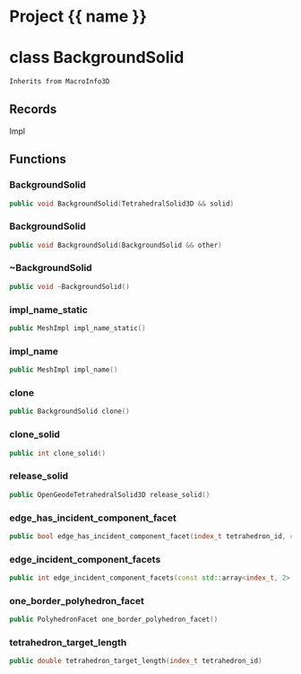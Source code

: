<script setup>
import {useRoute} from 'vitepress'
const {path} = useRoute()
const tokens = path.split('/')
const words = tokens[2].split('-');
for (let i = 0; i < words.length; i++) {
    words[i] = words[i].charAt(0).toUpperCase() + words[i].slice(1);
    words[i] = words[i].replace('geode', 'Geode')
}
const name = words.join('-');
</script>
# Project {{ name }}

# class BackgroundSolid


```cpp
Inherits from MacroInfo3D
```



## Records

Impl



## Functions

### BackgroundSolid

```cpp
public void BackgroundSolid(TetrahedralSolid3D && solid)
```


### BackgroundSolid

```cpp
public void BackgroundSolid(BackgroundSolid && other)
```


### ~BackgroundSolid

```cpp
public void ~BackgroundSolid()
```


### impl_name_static

```cpp
public MeshImpl impl_name_static()
```


### impl_name

```cpp
public MeshImpl impl_name()
```


### clone

```cpp
public BackgroundSolid clone()
```


### clone_solid

```cpp
public int clone_solid()
```


### release_solid

```cpp
public OpenGeodeTetrahedralSolid3D release_solid()
```


### edge_has_incident_component_facet

```cpp
public bool edge_has_incident_component_facet(index_t tetrahedron_id, const std::array<index_t, 2> & edge_vertices)
```


### edge_incident_component_facets

```cpp
public int edge_incident_component_facets(const std::array<index_t, 2> & edge_vertices)
```


### one_border_polyhedron_facet

```cpp
public PolyhedronFacet one_border_polyhedron_facet()
```


### tetrahedron_target_length

```cpp
public double tetrahedron_target_length(index_t tetrahedron_id)
```




